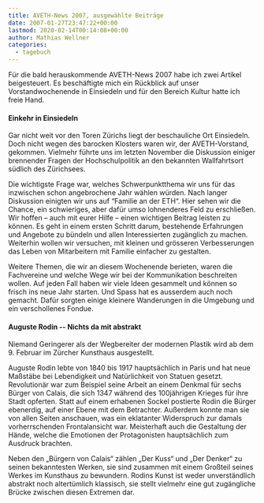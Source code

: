 ```yaml
---
title: AVETH-News 2007, ausgewählte Beiträge
date: 2007-01-27T23:47:22+00:00
lastmod: 2020-02-14T00:14:08+00:00
author: Mathias Wellner
categories:
  - tagebuch
---
```

Für die bald herauskommende AVETH-News 2007 habe ich zwei Artikel beigesteuert. Es beschäftigte mich ein Rückblick auf unser Vorstandwochenende in Einsiedeln und für den Bereich Kultur hatte ich freie Hand.
<!--more-->

#### Einkehr in Einsiedeln

Gar nicht weit vor den Toren Zürichs liegt der beschauliche Ort Einsiedeln. Doch nicht wegen des barocken Klosters waren wir, der AVETH-Vorstand, gekommen. Vielmehr führte uns im letzten November die Diskussion einiger brennender Fragen der Hochschulpolitik an den bekannten Wallfahrtsort südlich des Zürichsees. 

Die wichtigste Frage war, welches Schwerpunktthema wir uns für das inzwischen schon angebrochene Jahr wählen würden. Nach langer Diskussion einigten wir uns auf “Familie an der ETH“. Hier sehen wir die Chance, ein schwieriges, aber dafür umso lohnenderes Feld zu erschließen. Wir hoffen – auch mit eurer Hilfe – einen wichtigen Beitrag leisten zu können. Es geht in einem ersten Schritt darum, bestehende Erfahrungen und Angebote zu bündeln und allen Interessierten zugänglich zu machen. Weiterhin wollen wir versuchen, mit kleinen und grösseren Verbesserungen das Leben von Mitarbeitern mit Familie einfacher zu gestalten. 

Weitere Themen, die wir an diesem Wochenende berieten, waren die Fachvereine und welche Wege wir bei der Kommunikation beschreiten wollen. Auf jeden Fall haben wir viele Ideen gesammelt und können so frisch ins neue Jahr starten. Und Spass hat es ausserdem auch noch gemacht. Dafür sorgten einige kleinere Wanderungen in die Umgebung und ein verschollenes Fondue. 

#### Auguste Rodin -- Nichts da mit abstrakt

Niemand Geringerer als der Wegbereiter der modernen Plastik wird ab dem 9. Februar im Zürcher Kunsthaus ausgestellt. 

Auguste Rodin lebte von 1840 bis 1917 hauptsächlich in Paris und hat neue Maßstäbe bei Lebendigkeit und Natürlichkeit von Statuen gesetzt. Revolutionär war zum Beispiel seine Arbeit an einem Denkmal für sechs Bürger von Calais, die sich 1347 während des 100jährigen Krieges für ihre Stadt opferten. Statt auf einem erhabenen Sockel postierte Rodin die Bürger ebenerdig, auf einer Ebene mit dem Betrachter. Außerdem konnte man sie von allen Seiten anschauen, was ein eklatanter Widerspruch zur damals vorherrschenden Frontalansicht war. Meisterhaft auch die Gestaltung der Hände, welche die Emotionen der Protagonisten hauptsächlich zum Ausdruck brachten. 

Neben den „Bürgern von Calais“ zählen „Der Kuss“ und „Der Denker“ zu seinen bekanntesten Werken, sie sind zusammen mit einem Großteil seines Werkes im Kunsthaus zu bewundern. Rodins Kunst ist weder unverständlich abstrakt noch altertümlich klassisch, sie stellt vielmehr eine gut zugängliche Brücke zwischen diesen Extremen dar.